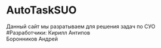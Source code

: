 # AutoTaskSUO
Данный сайт мы разратываем для решения задач по СУО
#Разработчики:
Кирилл Антипов<br>
Боронников Андрей
